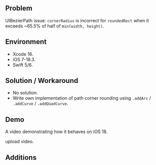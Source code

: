 ## Problem


UIBezierPath issue: `cornerRadius` is incorrect for `roundedRect` when it exceeds ~65.5% of half of `min(width, height)`.


## Environment


- Xcode 16.
- iOS 7-18.3.
- Swift 5/6.


## Solution / Workaround


- No solution. 
- Write own implementation of path corner rounding using `.addArc` / `.addCurve` / `.addQuadCurve`.


## Demo


A video demonstrating how it behaves on iOS 18.


upload video.


## Additions


